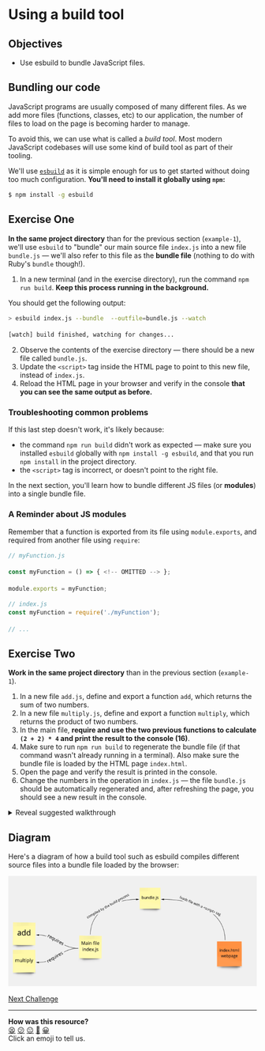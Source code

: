 # Using a build tool

## Objectives

 * Use esbuild to bundle JavaScript files.

## Bundling our code

JavaScript programs are usually composed of many different files. As we add more
files (functions, classes, etc) to our application, the number of files to load
on the page is becoming harder to manage.

To avoid this, we can use what is called a *build tool*. Most modern JavaScript
codebases will use some kind of build tool as part of their tooling.

We'll use [`esbuild`](https://esbuild.github.io/getting-started/) as it is
simple enough for us to get started without doing too much configuration.
**You'll need to install it globally using `npm`:**

```bash
$ npm install -g esbuild
```

## Exercise One

**In the same project directory** than for the previous section (`example-1`), we'll use
`esbuild` to "bundle" our main source file `index.js` into a new file
`bundle.js` — we'll also refer to this file as the **bundle file** (nothing to
do with Ruby's `bundle` though!).

1. In a new terminal (and in the exercise directory), run the command `npm run
   build`. **Keep this process running in the background.**

You should get the following output:
```bash
> esbuild index.js --bundle  --outfile=bundle.js --watch

[watch] build finished, watching for changes...
```
2. Observe the contents of the exercise directory — there should be a new file
   called `bundle.js`.
3. Update the `<script>` tag inside the HTML page to point to this new file,
   instead of `index.js`.
4. Reload the HTML page in your browser and verify in the console **that you can
   see the same output as before.**

### Troubleshooting common problems

If this last step doesn't work, it's likely because:
* the command `npm run build` didn't work as expected — make sure you installed
  `esbuild` globally with `npm install -g esbuild`, and that you run `npm
  install` in the project directory.
* the `<script>` tag is incorrect, or doesn't point to the right file.

In the next section, you'll learn how to bundle different JS files (or
**modules**) into a single bundle file.


### A Reminder about JS modules

Remember that a function is exported from its file using `module.exports`, and
required from another file using `require`:

```js
// myFunction.js

const myFunction = () => { <!-- OMITTED --> };

module.exports = myFunction;
```

```js
// index.js
const myFunction = require('./myFunction');

// ...
```

## Exercise Two

**Work in the same project directory** than in the previous section (`example-1`).

1. In a new file `add.js`, define and export a function `add`, which returns the
   sum of two numbers.
2. In a new file `multiply.js`, define and export a function `multiply`, which
   returns the product of two numbers.
3. In the main file, **require and use the two previous functions to calculate
   `(2 + 2) * 4` and print the result to the console (16)**.
4. Make sure to run `npm run build` to regenerate the bundle file (if that
   command wasn't already running in a terminal). Also make sure the bundle file
   is loaded by the HTML page `index.html`.
5. Open the page and verify the result is printed in the console.
6. Change the numbers in the operation in `index.js` — the file `bundle.js`
   should be automatically regenerated and, after refreshing the page, you
   should see a new result in the console.

<details>
  <summary>Reveal suggested walkthrough</summary>

  1. Contents of `add.js`:
  ```js
  module.exports = (a, b) => {
    return a + b;
  }
  ```

  2. Contents of `multiply.js`:
  ```js
  module.exports = (a, b) => {
    return a * b;
  }
  ```

  3. Contents of `index.js`:
  ```js
  const add = require('./add');
  const multiply = require('./multiply');

  console.log(multiply(add(2, 2), 4));
  ```

  4. Command to run to generate the bundled file:
  ```bash
  $ npm run build
  ```

  5. HTML code loading the bundled file:
  ```html
  <!DOCTYPE html>
  <html lang="en">
  <head>
    <title>Hello JavaScript</title>
  </head>
    <body>
      <!-- ... -->
      <script type="text/javascript" src="bundle.js"></script>
    </body>
  </html>
  ```

  6. You should see the result (16) printed in the browser console.
</details>

## Diagram

Here's a diagram of how a build tool such as esbuild compiles different source
files into a bundle file loaded by the browser:

![Build process diagram](./resources/build-process-diagram-2.png)


[Next Challenge](03_notes_app_scaffold.md)

<!-- BEGIN GENERATED SECTION DO NOT EDIT -->

---

**How was this resource?**  
[😫](https://airtable.com/shrUJ3t7KLMqVRFKR?prefill_Repository=makersacademy/javascript-web-applications&prefill_File=contents/02_build_tool.md&prefill_Sentiment=😫) [😕](https://airtable.com/shrUJ3t7KLMqVRFKR?prefill_Repository=makersacademy/javascript-web-applications&prefill_File=contents/02_build_tool.md&prefill_Sentiment=😕) [😐](https://airtable.com/shrUJ3t7KLMqVRFKR?prefill_Repository=makersacademy/javascript-web-applications&prefill_File=contents/02_build_tool.md&prefill_Sentiment=😐) [🙂](https://airtable.com/shrUJ3t7KLMqVRFKR?prefill_Repository=makersacademy/javascript-web-applications&prefill_File=contents/02_build_tool.md&prefill_Sentiment=🙂) [😀](https://airtable.com/shrUJ3t7KLMqVRFKR?prefill_Repository=makersacademy/javascript-web-applications&prefill_File=contents/02_build_tool.md&prefill_Sentiment=😀)  
Click an emoji to tell us.

<!-- END GENERATED SECTION DO NOT EDIT -->
